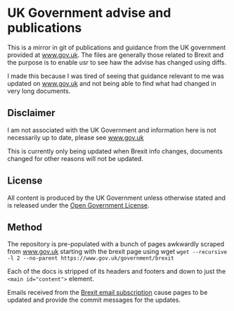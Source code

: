 # UK Government advise and publications

This is a mirror in git of publications and guidance from the UK government provided at www.gov.uk. The files are generally those related to Brexit and the purpose is to enable usr to see haw the advise has changed using diffs.

I made this because I was tired of seeing that guidance relevant to me was updated on www.gov.uk and not being able to find what had changed in very long documents.

## Disclaimer

I am not associated with the UK Government and information here is not necessarily up to date, please see www.gov.uk

This is currently only being updated when Brexit info changes, documents changed for other reasons will not be updated.

## License

All content is produced by the UK Government unless otherwise stated and is released under the [Open Government License](https://www.nationalarchives.gov.uk/doc/open-government-licence/version/3/).

## Method

The repository is pre-populated with a bunch of pages awkwardly scraped from www.gov.uk starting with the brexit page using wget `wget --recursive -l 2 --no-parent https://www.gov.uk/government/brexit`

Each of the docs is stripped of its headers and footers and down to just the `<main id="content">` element.

Emails received from the [Brexit email subscription](https://www.gov.uk/email-signup/?topic=/government/brexit) cause pages to be updated and provide the commit messages for the updates.
